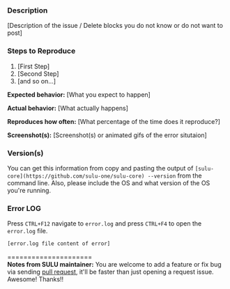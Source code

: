 ### Description

[Description of the issue / Delete blocks you do not know or do not want to post]

### Steps to Reproduce

1. [First Step]
2. [Second Step]
3. [and so on...]

**Expected behavior:** [What you expect to happen]

**Actual behavior:** [What actually happens]

**Reproduces how often:** [What percentage of the time does it reproduce?]

**Screenshot(s):** [Screenshot(s) or animated gifs of the error situtaion]

### Version(s)

You can get this information from copy and pasting the output of `[sulu-core](https://github.com/sulu-one/sulu-core) --version` from the command line. Also, please include the OS and what version of the OS you're running.

### Error LOG
Press ```CTRL+F12``` navigate to ```error.log``` and press ```CTRL+F4``` to open the ```error.log``` file.
```bash
[error.log file content of error]
```

=====================  
**Notes from SULU maintainer:**
You are welcome to add a feature or fix bug via sending [pull request](CONTRIBUTING.md),
it'll be faster than just opening a request issue. Awesome! Thanks!!
